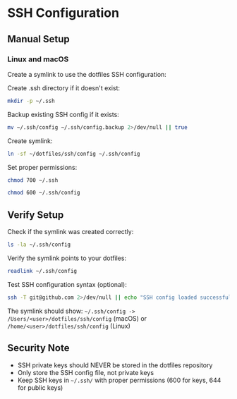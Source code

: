 # SSH Configuration

## Manual Setup

### Linux and macOS
Create a symlink to use the dotfiles SSH configuration:

Create .ssh directory if it doesn't exist:
```bash
mkdir -p ~/.ssh
```

Backup existing SSH config if it exists:
```bash
mv ~/.ssh/config ~/.ssh/config.backup 2>/dev/null || true
```

Create symlink:
```bash
ln -sf ~/dotfiles/ssh/config ~/.ssh/config
```

Set proper permissions:
```bash
chmod 700 ~/.ssh
```

```bash
chmod 600 ~/.ssh/config
```

## Verify Setup

Check if the symlink was created correctly:
```bash
ls -la ~/.ssh/config
```

Verify the symlink points to your dotfiles:
```bash
readlink ~/.ssh/config
```

Test SSH configuration syntax (optional):
```bash
ssh -T git@github.com 2>/dev/null || echo "SSH config loaded successfully"
```

The symlink should show: `~/.ssh/config -> /Users/<user>/dotfiles/ssh/config` (macOS) or `/home/<user>/dotfiles/ssh/config` (Linux)

## Security Note

- SSH private keys should NEVER be stored in the dotfiles repository
- Only store the SSH config file, not private keys
- Keep SSH keys in `~/.ssh/` with proper permissions (600 for keys, 644 for public keys)